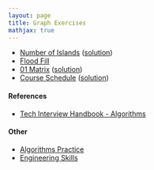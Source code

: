 ```yaml
---
layout: page
title: Graph Exercises
mathjax: true
---
```


* [Number of Islands](https://leetcode.com/problems/number-of-islands/) ([solution](solutions/number_of_islands.md))
* [Flood Fill](https://leetcode.com/problems/flood-fill)
* [01 Matrix](https://leetcode.com/problems/01-matrix/) ([solution](solutions/01_matrix.md))
* [Course Schedule](https://leetcode.com/problems/course-schedule/) ([solution](solutions/course_schedule.md))

#### References
* [Tech Interview Handbook - Algorithms](https://www.techinterviewhandbook.org/algorithms/study-cheatsheet/)

#### Other
* [Algorithms Practice](algorithms_practice.md)
* [Engineering Skills](../engineering_skills.md)